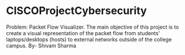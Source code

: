 # CISCOProjectCybersecurity
Problem: Packet Flow Visualizer. 
The main objective of this project is to create a visual representation of the packet flow from students' laptops/desktops (hosts) to external networks outside of the college campus. 
By- Shivam Sharma
